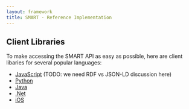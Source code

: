 ```yaml
---
layout: framework
title: SMART - Reference Implementation
---
```


## Client Libraries

To make accessing the SMART API as easy as possible, here are client libaries
for several popular languages:

 * [JavaScript](client-js.html) (TODO: we need RDF vs JSON-LD discussion here)
 * [Python](client-python.html)
 * [Java](client-java.html)
 * [.Net](client-dotnet.html)
 * [iOS](client-ios.html)
